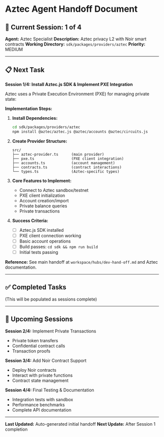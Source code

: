 # Aztec Agent Handoff Document

## 🎯 Current Session: 1 of 4

**Agent:** Aztec Specialist
**Description:** Aztec privacy L2 with Noir smart contracts
**Working Directory:** `sdk/packages/providers/aztec`
**Priority:** MEDIUM

---

## 📋 Next Task

**Session 1/4: Install Aztec.js SDK & Implement PXE Integration**

Aztec uses a Private Execution Environment (PXE) for managing private state:

**Implementation Steps:**

1. **Install Dependencies:**
   ```bash
   cd sdk/packages/providers/aztec
   npm install @aztec/aztec.js @aztec/accounts @aztec/circuits.js
   ```

2. **Create Provider Structure:**
   ```
   src/
   ├── aztec-provider.ts      (main provider)
   ├── pxe.ts                 (PXE client integration)
   ├── accounts.ts            (account management)
   ├── contracts.ts           (contract interactions)
   └── types.ts               (Aztec-specific types)
   ```

3. **Core Features to Implement:**
   - Connect to Aztec sandbox/testnet
   - PXE client initialization
   - Account creation/import
   - Private balance queries
   - Private transactions

4. **Success Criteria:**
   - [ ] Aztec.js SDK installed
   - [ ] PXE client connection working
   - [ ] Basic account operations
   - [ ] Build passes: `cd sdk && npm run build`
   - [ ] Initial tests passing

**Reference:** See main handoff at `workspace/hubs/dev-hand-off.md` and Aztec documentation.

---

## ✅ Completed Tasks

(This will be populated as sessions complete)

---

## 🎯 Upcoming Sessions

**Session 2/4:** Implement Private Transactions
- Private token transfers
- Confidential contract calls
- Transaction proofs

**Session 3/4:** Add Noir Contract Support
- Deploy Noir contracts
- Interact with private functions
- Contract state management

**Session 4/4:** Final Testing & Documentation
- Integration tests with sandbox
- Performance benchmarks
- Complete API documentation

---

**Last Updated:** Auto-generated initial handoff
**Next Update:** After Session 1 completion
